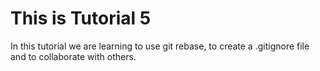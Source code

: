 # This is Tutorial 5

In this tutorial we are learning to use git rebase, to create a .gitignore file and to collaborate with others.
